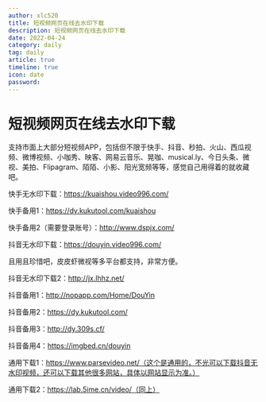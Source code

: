 ```yaml
---
author: xlc520
title: 短视频网页在线去水印下载
description: 短视频网页在线去水印下载 
date: 2022-04-24
category: daily
tag: daily
article: true
timeline: true
icon: date
password: 
---
```


# 短视频网页在线去水印下载

支持市面上大部分短视频APP，包括但不限于快手、抖音、秒拍、火山、西瓜视频、微博视频、小咖秀、映客、网易云音乐、晃咖、musical.ly、今日头条、微视、美拍、Flipagram、陌陌、小影、阳光宽频等等，感觉自己用得着的就收藏吧。

快手无水印下载：https://kuaishou.video996.com/

快手备用1：https://dy.kukutool.com/kuaishou

快手备用2（需要登录账号）：http://www.dspjx.com/

抖音无水印下载：https://douyin.video996.com/

且用且珍惜吧，皮皮虾微视等多平台都支持，非常方便。

抖音无水印下载2：http://jx.lhhz.net/

抖音备用1：http://nopapp.com/Home/DouYin

抖音备用2：https://dy.kukutool.com/

抖音备用3：http://dy.309s.cf/

抖音备用4：https://imgbed.cn/douyin

通用下载1：https://www.parsevideo.net/（这个是通用的，不光可以下载抖音无水印视频，还可以下载其他很多网站，具体以网站显示为准。）

通用下载2：https://lab.5ime.cn/video/（同上）